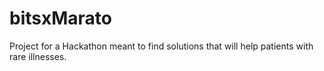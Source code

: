 # bitsxMarato

Project for a Hackathon meant to find solutions that will help patients with rare illnesses.
